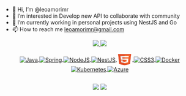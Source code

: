 - 👋 Hi, I’m @leoamorimr
- 👀 I’m interested in Develop new API to collaborate with community
- 🌱 I’m currently working in personal projects using NestJS and Go
- 📫 How to reach me leoamorimr@gmail.com

<div align="center">
  <a href="https://github.com/leoamorimr">
  <img height="150em" src="https://github-readme-stats.vercel.app/api?username=leoamorimr&show_icons=true&theme=dark&include_all_commits=true&count_private=true"/>
  <img height="150em" src="https://github-readme-stats.vercel.app/api/top-langs/?username=leoamorimr&layout=compact&langs_count=7&theme=dark"/>
</div>
  
<div style="display: inline_block" align="center"><br>
  <img align="center" alt="Java"  height="30" width="40" src="https://cdn.jsdelivr.net/gh/devicons/devicon/icons/java/java-original.svg"/>
  <img align="center"  alt="Spring" height="30" width="40" src="https://cdn.jsdelivr.net/gh/devicons/devicon/icons/spring/spring-original.svg"/>
  <img align="center"  alt="NodeJS" height="30" width="40" src="https://cdn.jsdelivr.net/gh/devicons/devicon/icons/nodejs/nodejs-original.svg"/>   
  <img align="center"  alt="NestJS" height="30" width="40" src="https://cdn.jsdelivr.net/gh/devicons/devicon/icons/nestjs/nestjs-plain.svg"/> 
  <img align="center"  alt="HTML5" height="30" width="40" src="https://raw.githubusercontent.com/devicons/devicon/master/icons/html5/html5-original.svg"/>
  <img align="center"  alt="CSS3" height="30" width="40" src="https://cdn.jsdelivr.net/gh/devicons/devicon/icons/css3/css3-original.svg"/>
  <img align="center"  alt="Docker" height="30" width="40" src="https://cdn.jsdelivr.net/gh/devicons/devicon/icons/docker/docker-original.svg"/>     
  <img align="center"  alt="Kubernetes" height="30" width="40" src="https://cdn.jsdelivr.net/gh/devicons/devicon/icons/kubernetes/kubernetes-plain.svg"/>  
  <img align="center"  alt="Azure" height="30" width="40" src="https://cdn.jsdelivr.net/gh/devicons/devicon/icons/azure/azure-original.svg" />
</div>  
  
##
  
<div align="center"> 
   <a href="https://www.linkedin.com/in/leoamorimr" target="_blank"><img src="https://img.shields.io/badge/-LinkedIn-%230077B5?style=for-the-badge&logo=linkedin&logoColor=white" target="_blank"></a> 
  <a href = "mailto:leoamorimr@gmail.com"><img src="https://img.shields.io/badge/-Gmail-%23333?style=for-the-badge&logo=gmail&logoColor=white" target="_blank"></a>
</div>  
